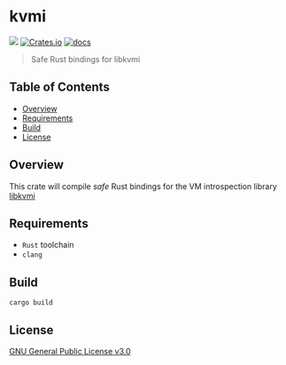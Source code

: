 # kvmi

![](https://github.com/Wenzel/kvmi/workflows/Build/badge.svg)
[![Crates.io](https://img.shields.io/crates/v/kvmi.svg)](https://crates.io/crates/kvmi)
[![docs](https://docs.rs/kvmi/badge.svg)](https://docs.rs/kvmi)

> Safe Rust bindings for libkvmi

## Table of Contents

- [Overview](#overview)
- [Requirements](#requirements)
- [Build](#build)
- [License](#license)

## Overview

This crate will compile _safe_ Rust bindings for the VM introspection library [libkvmi](https://github.com/bitdefender/libkvmi)

## Requirements

- `Rust` toolchain
- `clang`

## Build

~~~
cargo build
~~~

## License

[GNU General Public License v3.0](https://www.gnu.org/licenses/gpl-3.0.txt)
